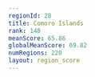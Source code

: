 ```yaml
---
regionId: 28
title: Comoro Islands
rank: 148
meanScore: 65.86
globalMeanScore: 69.82
numRegions: 220
layout: region_score
---
```

